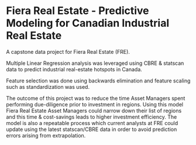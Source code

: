 # Fiera Real Estate - Predictive Modeling for Canadian Industrial Real Estate

A capstone data project for Fiera Real Estate (FRE).

Multiple Linear Regression analysis was leveraged using CBRE & statscan data to predict industrial real-estate hotspots in Canada. 

Feature selection was done using backwards elimination and feature scaling such as standardization was used. 

The outcome of this project was to reduce the time Asset Managers spent performing due-diligence prior to investment in regions. Using this model Fiera Real Estate Asset Managers could narrow down their list of regions and this time & cost-savings leads to higher investment efficiency. The model is also a repeatable process which current analysts at FRE could update using the latest statscan/CBRE data in order to avoid prediction errors arising from extrapolation. 
